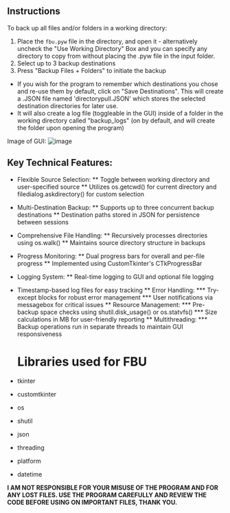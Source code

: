 ## Instructions 
To back up all files and/or folders in a working directory:
1. Place the `fbu.pyw` file in the directory, and open it - alternatively uncheck the "Use Working Directory" Box and you can specify any directory to copy from without placing the .pyw file in the input folder.
2. Select up to 3 backup destinations
3. Press "Backup Files + Folders" to initiate the backup
  - If you wish for the program to remember which destinations you chose and re-use them by default, click on "Save Destinations". This will create a .JSON file named 'directorypull.JSON' which stores the selected destination directories for later use. 
  - It will also create a log file (toggleable in the GUI) inside of a folder in the working directory called "backup_logs" (on by default, and will create the folder upon opening the program)


Image of GUI:
![image](https://github.com/user-attachments/assets/a5337deb-95be-4821-9b9d-73e5a128ec30)

## Key Technical Features:

* Flexible Source Selection:
** Toggle between working directory and user-specified source
** Utilizes os.getcwd() for current directory and filedialog.askdirectory() for custom selection
* Multi-Destination Backup:
** Supports up to three concurrent backup destinations
** Destination paths stored in JSON for persistence between sessions
* Comprehensive File Handling:
** Recursively processes directories using os.walk()
** Maintains source directory structure in backups
* Progress Monitoring:
** Dual progress bars for overall and per-file progress
** Implemented using CustomTkinter's CTkProgressBar
* Logging System:
** Real-time logging to GUI and optional file logging
* Timestamp-based log files for easy tracking
    ** Error Handling:
        *** Try-except blocks for robust error management
        *** User notifications via messagebox for critical issues
    ** Resource Management:
        *** Pre-backup space checks using shutil.disk_usage() or os.statvfs()
        *** Size calculations in MB for user-friendly reporting
    ** Multithreading:
        *** Backup operations run in separate threads to maintain GUI responsiveness

  # Libraries used for FBU
* tkinter
* customtkinter
* os
* shutil
* json
* threading
* platform
* datetime


**I AM NOT RESPONSIBLE FOR YOUR MISUSE OF THE PROGRAM AND FOR ANY LOST FILES. USE THE PROGRAM CAREFULLY AND REVIEW THE CODE BEFORE USING ON IMPORTANT FILES, THANK YOU.**
